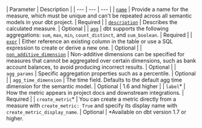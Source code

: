 | Parameter | Description | 
| --- | --- | --- | 
| [`name`](/docs/build/measures#name) | Provide a name for the measure, which must be unique and can't be repeated across all semantic models in your dbt project. | Required | 
| [`description`](/docs/build/measures#description) | Describes the calculated measure. | Optional | 
| [`agg`](/docs/build/measures#description) | dbt supports the following aggregations: `sum`, `max`, `min`, `count_distinct`, and `sum_boolean`. | Required | 
| [`expr`](/docs/build/measures#expr) | Either reference an existing column in the table or use a SQL expression to create or derive a new one. | Optional | 
| [`non_additive_dimension`](/docs/build/measures#non-additive-dimensions) | Non-additive dimensions can be specified for measures that cannot be aggregated over certain dimensions, such as bank account balances, to avoid producing incorrect results. | Optional |
| `agg_params` | Specific aggregation properties such as a percentile. | Optional | 
| `agg_time_dimension` | The time field. Defaults to the default agg time dimension for the semantic model.  | Optional | 1.6 and higher |
| `label`*  | How the metric appears in project docs and downstream integrations. | Required | 
| `create_metric`* | You can create a metric directly from a measure with `create_metric: True` and specify its display name with `create_metric_display_name`.  | Optional |
*Available on dbt version 1.7 or higher.
